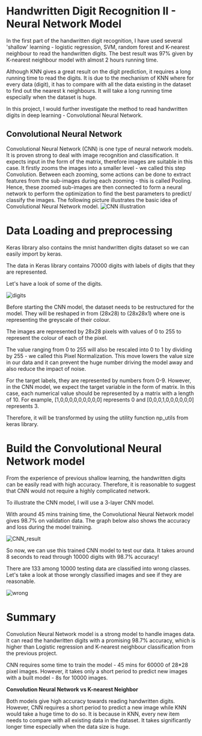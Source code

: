 # Handwritten Digit Recognition II - Neural Network Model
In the first part of the handwritten digit recognition, I have used several 'shallow' learning - logistic regression, SVM, random forest and K-nearest neighbour to read the handwritten digits. The best result was 97% given by K-nearest neighbour model with almost 2 hours running time.

Although KNN gives a great result on the digit prediction, it requires a long running time to read the digits. It is due to the mechanism of KNN where for every data (digit), it has to compare with all the data existing in the dataset to find out the nearest k neighbours. It will take a long running time especially when the dataset is huge.

In this project, I would further investigate the method to read handwritten digits in deep learning - Convolutional Neural Network.

## Convolutional Neural Network 
Convolutional Neural Network (CNN) is one type of neural network models. It is proven strong to deal with image recognition and classification. It expects input in the form of the matrix, therefore images are suitable in this case. It firstly zooms the images into a smaller level - we called this step Convolution. Between each zooming, some actions can be done to extract features from the sub-images during each zooming - this is called Pooling. Hence, these zoomed sub-images are then connected to form a neural network to perform the optimization to find the best parameters to predict/ classify the images. The following picture illustrates the basic idea of Convolutional Neural Network model. 
![CNN illustration](http://www.wildml.com/wp-content/uploads/2015/11/Screen-Shot-2015-11-07-at-7.26.20-AM.png)

# Data Loading and preprocessing
Keras library also contains the mnist handwritten digits dataset so we can easily import by keras.

The data in Keras library contains 70000 digits with labels of digits that they are represented.

Let's have a look of some of the digits.

![digits]()

Before starting the CNN model, the dataset needs to be restructured for the model. They will be reshaped in from (28x28) to (28x28x1) where one is representing the greyscale of their colour.

The images are represented by 28x28 pixels with values of 0 to 255 to represent the colour of each of the pixel.

The value ranging from 0 to 255 will also be rescaled into 0 to 1 by dividing by 255 - we called this Pixel Normalization. This move lowers the value size in our data and it can prevent the huge number driving the model away and also reduce the impact of noise.

For the target labels, they are represented by numbers from 0-9. However, in the CNN model, we expect the target variable in the form of matrix. In this case, each numerical value should be represented by a matrix with a length of 10. For example, [1,0,0,0,0,0,0,0,0,0] represents 0 and [0,0,0,1,0,0,0,0,0,0] represents 3.

Therefore, it will be transformed by using the utility function np_utils from keras library.

# Build the Convolutional Neural Network model
From the experience of previous shallow learning, the handwritten digits can be easily read with high accuracy. Therefore, it is reasonable to suggest that CNN would not require a highly complicated network.

To illustrate the CNN model, I will use a 3-layer CNN model.

With around 45 mins training time, the Convolutional Neural Network model gives 98.7% on validation data. The graph below also shows the accuracy and loss during the model training.

![CNN_result]()

So now, we can use this trained CNN model to test our data. It takes around 8 seconds to read through 10000 digits with 98.7% accuracy!

There are 133 among 10000 testing data are classified into wrong classes. Let's take a look at those wrongly classified images and see if they are reasonable.

![wrong]()

# Summary
Convolution Neural Network model is a strong model to handle images data. It can read the handwritten digits with a promising 98.7% accuracy, which is higher than Logistic regression and K-nearest neighbour classification from the previous project.

CNN requires some time to train the model - 45 mins for 60000 of 28*28 pixel images. However, it takes only a short period to predict new images with a built model - 8s for 10000 images.

**Convolution Neural Network vs K-nearest Neighbor**

Both models give high accuracy towards reading handwritten digits. However, CNN requires a short period to predict a new image while KNN would take a huge time to do so. It is because in KNN, every new item needs to compare with all existing data in the dataset. It takes significantly longer time especially when the data size is huge.

